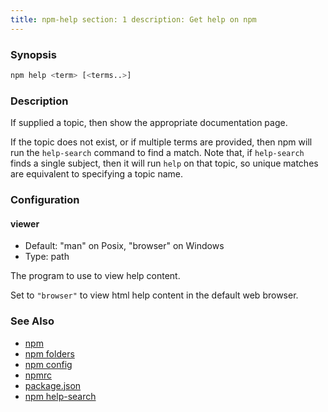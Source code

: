 ```yaml
---
title: npm-help section: 1 description: Get help on npm
---
```


### Synopsis

```bash
npm help <term> [<terms..>]
```

### Description

If supplied a topic, then show the appropriate documentation page.

If the topic does not exist, or if multiple terms are provided, then npm will run the `help-search` command to find a
match. Note that, if
`help-search` finds a single subject, then it will run `help` on that topic, so unique matches are equivalent to
specifying a topic name.

### Configuration

#### viewer

* Default: "man" on Posix, "browser" on Windows
* Type: path

The program to use to view help content.

Set to `"browser"` to view html help content in the default web browser.

### See Also

* [npm](/commands/npm)
* [npm folders](/configuring-npm/folders)
* [npm config](/commands/npm-config)
* [npmrc](/configuring-npm/npmrc)
* [package.json](/configuring-npm/package-json)
* [npm help-search](/commands/npm-help-search)
